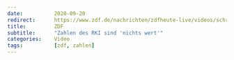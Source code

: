 ```yaml
---
date:          2020-09-20
redirect:      https://www.zdf.de/nachrichten/zdfheute-live/videos/schrappe-corona-kritik-video-100.html
title:         ZDF
subtitle:      "Zahlen des RKI sind 'nichts wert'"
categories:    Video
tags:          [zdf, zahlen]
---
```

